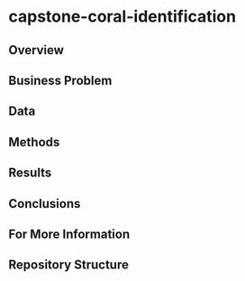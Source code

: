 # capstone-coral-identification
## Overview

## Business Problem

## Data

## Methods

## Results

## Conclusions

## For More Information

## Repository Structure
